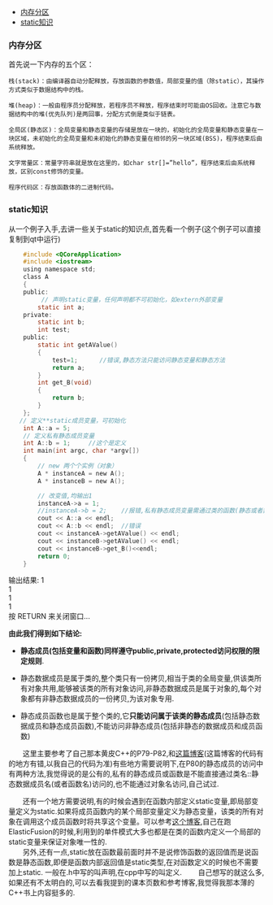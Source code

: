 <!-- TOC -->

- [内存分区](#内存分区)
- [static知识](#static知识)

<!-- /TOC -->
### 内存分区
首先说一下内存的五个区：

    栈(stack)：由编译器自动分配释放，存放函数的参数值，局部变量的值（除static），其操作方式类似于数据结构中的栈。
    
    堆(heap)：一般由程序员分配释放，若程序员不释放，程序结束时可能由OS回收。注意它与数据结构中的堆(优先队列)是两回事，分配方式倒是类似于链表。
    
    全局区(静态区)：全局变量和静态变量的存储是放在一块的，初始化的全局变量和静态变量在一块区域，未初始化的全局变量和未初始化的静态变量在相邻的另一块区域(BSS)，程序结束后由系统释放。
    
    文字常量区：常量字符串就是放在这里的，如char str[]=”hello”，程序结束后由系统释放，区别const修饰的变量。
    
    程序代码区：存放函数体的二进制代码。
### static知识
从一个例子入手,去讲一些关于static的知识点,首先看一个例子(这个例子可以直接复制到qt中运行)

```c
    #include <QCoreApplication>
    #include <iostream>
    using namespace std;
    class A
    {
    public:
         // 声明static变量，任何声明都不可初始化，如extern外部变量
        static int a;
    private:
        static int b;
        int test;
    public:
        static int getAValue()
        {
            test=1;      //错误,静态方法只能访问静态变量和静态方法
            return a;
        }
        int get_B(void)
        {
            return b;
        }
    };
   // 定义**static成员变量，可初始化
    int A::a = 5;
    // 定义私有静态成员变量
    int A::b = 1;     //这个是定义
    int main(int argc, char *argv[])
    {
        // new 两个个实例（对象）
        A * instanceA = new A();
        A * instanceB = new A();

        // 改变值,均输出1
        instanceA->a = 1;
        //instanceA->b = 2;    //报错,私有静态成员变量需通过类的函数(静态或者非静态都可以)去访问
        cout << A::a << endl;
        cout << A::b << endl;  //错误
        cout << instanceA->getAValue() << endl;
        cout << instanceB->getAValue() << endl;
        cout << instanceB->get_B()<<endl;
        return 0;
    }
```
输出结果:
1  
1  
1  
1  
按  RETURN  来关闭窗口...

**由此我们得到如下结论:**



- **静态成员(包括变量和函数)同样遵守public,private,protected访问权限的限定规则**. 

- 静态数据成员是属于类的,整个类只有一份拷贝,相当于类的全局变量,供该类所有对象共用,能够被该类的所有对象访问,非静态数据成员是属于对象的,每个对象都有非静态数据成员的一份拷贝,为该对象专用.   

- 静态成员函数也是属于整个类的,它**只能访问属于该类的静态成员**(包括静态数据成员和静态成员函数),不能访问非静态成员(包括非静态的数据成员和成员函数)

&ensp;&ensp;&ensp;&ensp;这里主要参考了自己那本黄皮C++的P79-P82,和[这篇博客](http://blog.csdn.net/freeape/article/details/50979425)(这篇博客的代码有的地方有错,以我自己的代码为准)有些地方需要说明下,在P80的静态成员的访问中有两种方法,我觉得说的是公有的,私有的静态成员或函数是不能直接通过类名::静态数据成员名(或者函数名)访问的,也不能通过对象名访问,自己试过.  

&ensp;&ensp;&ensp;&ensp;还有一个地方需要说明,有的时候会遇到在函数内部定义static变量,即局部变量定义为static.如果将成员函数内的某个局部变量定义为静态变量，该类的所有对象在调用这个成员函数时将共享这个变量。可以参考[这个博客](http://blog.csdn.net/u012317833/article/details/41011997),自己在跑ElasticFusion的时候,利用到的单件模式大多也都是在类的函数内定义一个局部的static变量来保证对象唯一性的.  
&ensp;&ensp;&ensp;&ensp;另外,还有一点,static放在函数最前面时并不是说修饰函数的返回值而是说函数是静态函数,即便是函数内部返回值是static类型,在对函数定义的时候也不需要加上static.  一般在.h中写的叫声明,在cpp中写的叫定义.
&ensp;&ensp;&ensp;&ensp;自己想写的就这么多,如果还有不太明白的,可以去看我提到的课本页数和参考博客,我觉得我那本薄的C++书上内容挺多的.